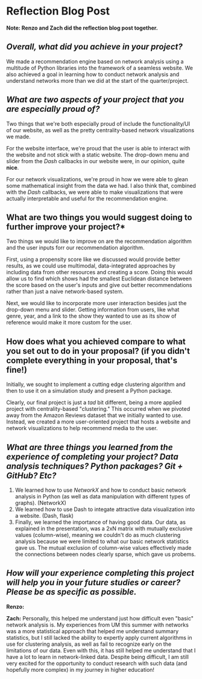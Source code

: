 # Reflection Blog Post 

**Note: Renzo and Zach did the reflection blog post together.**

## *Overall, what did you achieve in your project?*

We made a recommendation engine based on network analysis using a multitude of Python libraries into the framework of a seamless website. We also achieved a goal in learning how to conduct network analysis and understand networks more than we did at the start of the quarter/project.


## *What are two aspects of your project that you are especially proud of?*

Two things that we're both especially proud of include the functionality/UI of our website, as well as the pretty centrality-based network visualizations we made.

For the website interface, we're proud that the user is able to interact with the website and not stick with a static website. The drop-down menu and slider from the *Dash* callbacks in our website were, in our opinion, quite **nice**.

For our network visualizations, we're proud in how we were able to glean some mathematical insight from the data we had. I also think that, combined with the *Dash* callbacks, we were able to make visualizations that were actually interpretable and useful for the recommendation engine.

## What are **two** things you would suggest doing to further improve your project?*

Two things we would like to improve on are the recommendation algorithm and the user inputs forr our recommendation algorithm.

First, using a propensity score like we discussed would provide better results, as we could use multimodal, data-integrated approaches by including data from other resources and creating a score. Doing this would allow us to find which shows had the smallest Euclidean distance between the score based on the user's inputs and give out better recommendations rather than just a naive network-based system.

Next, we would like to incorporate more user interaction besides just the drop-down menu and slider. Getting information from users, like what genre, year, and a link to the show they wanted to use as its show of reference would make it more custom for the user.


## How does what you achieved compare to what you set out to do in your proposal? (if you didn't complete everything in your proposal, that's fine!)

Initially, we sought to implement a cutting edge clustering algorithm and then to use it on a simulation study and present a Python package.

Clearly, our final project is just a *tad* bit different, being a more applied project with centrality-based "clustering." This occurred when we pivoted away from the Amazon Reviews dataset that we initially wanted to use. Instead, we created a more user-oriented project that hosts a website and network visualizations to help recommend media to the user.

## *What are three things you learned from the experience of completing your project? Data analysis techniques? Python packages? Git + GitHub? Etc?*
1. We learned how to use *NetworkX* and how to conduct basic network analysis in Python (as well as data manipulation with different types of graphs). (NetworkX)
2. We learned how to use Dash to integate attractive data visualization into a website. (Dash, flask)
3. Finally, we learned the importance of having good data. Our data, as explained in the presentation, was a 2xN matrix with mutually exclusive values (column-wise), meaning we couldn't do as much clustering analysis because we were limited to what our basic network statistics gave us. The mutual exclusion of column-wise values effectively made the connections between nodes clearly sparse, which gave us probems.

## *How will your experience completing this project will help you in your future studies or career? Please be as specific as possible.*
**Renzo:**


**Zach:**
Personally, this helped me understand just how difficult even "basic" network analysis is. My experiences from UM this summer with networks was a more statistical approach that helped me understand summary statistics, but I still lacked the ability to expertly apply current algorithms in use for clustering analysis, as well as fail to recognize early on the limitations of our data. Even with this, it has still helped me understand that I have a lot to learn in network-linked data. Despite being difficult, I am still very excited for the opportunity to conduct research with such data (and hopefully more complex) in my journey in higher education!




